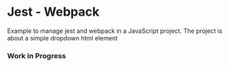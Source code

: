 # Jest - Webpack
Example to manage jest and webpack in a JavaScript project. The project is about a simple dropdown html element

### Work in Progress
